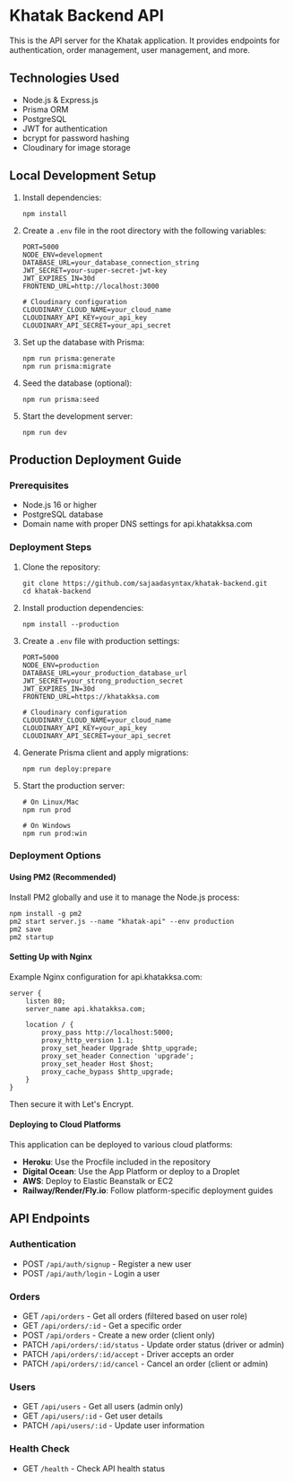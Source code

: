 # Khatak Backend API

This is the API server for the Khatak application. It provides endpoints for authentication, order management, user management, and more.

## Technologies Used

- Node.js & Express.js
- Prisma ORM
- PostgreSQL
- JWT for authentication
- bcrypt for password hashing
- Cloudinary for image storage

## Local Development Setup

1. Install dependencies:
   ```
   npm install
   ```

2. Create a `.env` file in the root directory with the following variables:
   ```
   PORT=5000
   NODE_ENV=development
   DATABASE_URL=your_database_connection_string
   JWT_SECRET=your-super-secret-jwt-key
   JWT_EXPIRES_IN=30d
   FRONTEND_URL=http://localhost:3000
   
   # Cloudinary configuration
   CLOUDINARY_CLOUD_NAME=your_cloud_name
   CLOUDINARY_API_KEY=your_api_key
   CLOUDINARY_API_SECRET=your_api_secret
   ```

3. Set up the database with Prisma:
   ```
   npm run prisma:generate
   npm run prisma:migrate
   ```

4. Seed the database (optional):
   ```
   npm run prisma:seed
   ```

5. Start the development server:
   ```
   npm run dev
   ```

## Production Deployment Guide

### Prerequisites

- Node.js 16 or higher
- PostgreSQL database
- Domain name with proper DNS settings for api.khatakksa.com

### Deployment Steps

1. Clone the repository:
   ```
   git clone https://github.com/sajaadasyntax/khatak-backend.git
   cd khatak-backend
   ```

2. Install production dependencies:
   ```
   npm install --production
   ```

3. Create a `.env` file with production settings:
   ```
   PORT=5000
   NODE_ENV=production
   DATABASE_URL=your_production_database_url
   JWT_SECRET=your_strong_production_secret
   JWT_EXPIRES_IN=30d
   FRONTEND_URL=https://khatakksa.com
   
   # Cloudinary configuration
   CLOUDINARY_CLOUD_NAME=your_cloud_name
   CLOUDINARY_API_KEY=your_api_key
   CLOUDINARY_API_SECRET=your_api_secret
   ```

4. Generate Prisma client and apply migrations:
   ```
   npm run deploy:prepare
   ```

5. Start the production server:
   ```
   # On Linux/Mac
   npm run prod
   
   # On Windows
   npm run prod:win
   ```

### Deployment Options

#### Using PM2 (Recommended)

Install PM2 globally and use it to manage the Node.js process:

```
npm install -g pm2
pm2 start server.js --name "khatak-api" --env production
pm2 save
pm2 startup
```

#### Setting Up with Nginx

Example Nginx configuration for api.khatakksa.com:

```
server {
    listen 80;
    server_name api.khatakksa.com;

    location / {
        proxy_pass http://localhost:5000;
        proxy_http_version 1.1;
        proxy_set_header Upgrade $http_upgrade;
        proxy_set_header Connection 'upgrade';
        proxy_set_header Host $host;
        proxy_cache_bypass $http_upgrade;
    }
}
```

Then secure it with Let's Encrypt.

#### Deploying to Cloud Platforms

This application can be deployed to various cloud platforms:

- **Heroku**: Use the Procfile included in the repository
- **Digital Ocean**: Use the App Platform or deploy to a Droplet
- **AWS**: Deploy to Elastic Beanstalk or EC2
- **Railway/Render/Fly.io**: Follow platform-specific deployment guides

## API Endpoints

### Authentication
- POST `/api/auth/signup` - Register a new user
- POST `/api/auth/login` - Login a user

### Orders
- GET `/api/orders` - Get all orders (filtered based on user role)
- GET `/api/orders/:id` - Get a specific order
- POST `/api/orders` - Create a new order (client only)
- PATCH `/api/orders/:id/status` - Update order status (driver or admin)
- PATCH `/api/orders/:id/accept` - Driver accepts an order
- PATCH `/api/orders/:id/cancel` - Cancel an order (client or admin)

### Users
- GET `/api/users` - Get all users (admin only)
- GET `/api/users/:id` - Get user details
- PATCH `/api/users/:id` - Update user information

### Health Check
- GET `/health` - Check API health status 